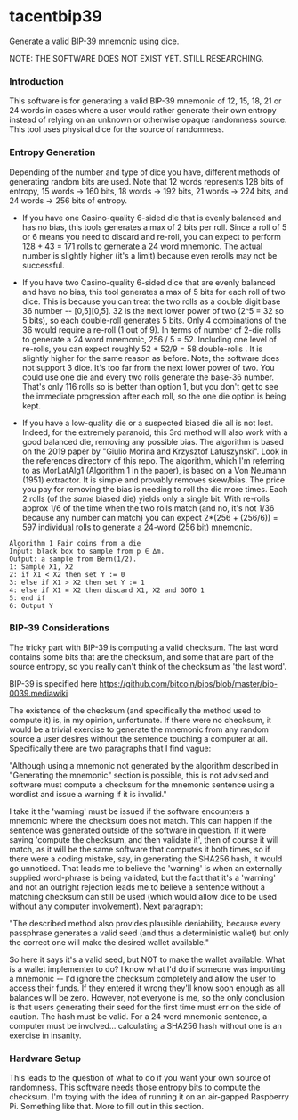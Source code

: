 # tacentbip39
Generate a valid BIP-39 mnemonic using dice.

NOTE: THE SOFTWARE DOES NOT EXIST YET. STILL RESEARCHING.
### Introduction
This software is for generating a valid BIP-39 mnemonic of 12, 15, 18, 21 or 24 words in cases where a user
would rather generate their own entropy instead of relying on an unknown or otherwise opaque randomness source. This tool
uses physical dice for the source of randomness.

### Entropy Generation
Depending of the number and type of dice you have, different methods of generating random bits are used.
Note that 12 words represents 128 bits of entropy, 15 words -> 160 bits, 18 words -> 192 bits, 21 words -> 224 bits, and 24 words -> 256 bits of entropy.

* If you have one Casino-quality 6-sided die that is evenly balanced and has no bias, this tools generates a max of 2 bits
per roll. Since a roll of 5 or 6 means you need to discard and re-roll, you can expect to perform 128 + 43 = 171 rolls to
gernerate a 24 word mnemonic. The actual number is slightly higher (it's a limit) because even rerolls may not be successful.

* If you have two Casino-quality 6-sided dice that are evenly balanced and have no bias, this tool generates a max of 5 bits
for each roll of two dice. This is because you can treat the two rolls as a double digit base 36 number -- [0,5][0,5]. 32 is
the next lower power of two (2^5 = 32 so 5 bits), so each double-roll generates 5 bits. Only 4 combinations of the 36 would require
a re-roll (1 out of 9). In terms of number of 2-die rolls to generate a 24 word mnemonic, 256 / 5 = 52. Including one level of re-rolls, you
can expect roughly 52 + 52/9 = 58 double-rolls . It is slightly higher for the same reason as before. Note, the software does not
support 3 dice. It's too far from the next lower power of two. You could use one die and every two rolls generate the base-36 number.
That's only 116 rolls so is better than option 1, but you don't get to see the immediate progression after each roll, so the one die
option is being kept.

* If you have a low-quality die or a suspected biased die all is not lost. Indeed, for the extremely paranoid, this 3rd method will also
work with a good balanced die, removing any possible bias. The algorithm is based on the 2019 paper by
"Giulio Morina and Krzysztof Latuszynski". Look in the references directory of this repo. The algorithm, which I'm referring
to as MorLatAlg1 (Algorithm 1 in the paper), is based on a Von Neumann (1951) extractor. It is simple and provably removes skew/bias.
The price you pay for removing the bias is needing to roll the die more times. Each 2 rolls (of the _same_ biased die) yields only a single bit.
With re-rolls approx 1/6 of the time when the two rolls match (and no, it's not 1/36 because any number can match) you can expect 2*(256 + (256/6)) = 597 individual rolls to generate a 24-word (256 bit) mnemonic.

```
Algorithm 1 Fair coins from a die
Input: black box to sample from p ∈ ∆m.
Output: a sample from Bern(1/2).
1: Sample X1, X2
2: if X1 < X2 then set Y := 0
3: else if X1 > X2 then set Y := 1
4: else if X1 = X2 then discard X1, X2 and GOTO 1
5: end if
6: Output Y
```

### BIP-39 Considerations
The tricky part with BIP-39 is computing a valid checksum. The last word contains some bits that are the
checksum, and some that are part of the source entropy, so you really can't think of the checksum as 'the last word'.

BIP-39 is specified here https://github.com/bitcoin/bips/blob/master/bip-0039.mediawiki

The existence of the checksum (and specifically the method used to compute it) is, in my opinion, unfortunate.
If there were no checksum, it would be a trivial exercise to generate the mnemonic from any random source a
user desires without the sentence touching a computer at all. Specifically there are two paragraphs that I find
vague:

"Although using a mnemonic not generated by the algorithm described in "Generating the mnemonic" section is possible,
this is not advised and software must compute a checksum for the mnemonic sentence using a wordlist and issue a
warning if it is invalid."

I take it the 'warning' must be issued if the software encounters a mnemonic where the checksum does not match. This
can happen if the sentence was generated outside of the software in question. If it were saying 'compute the
checksum, and then validate it', then of course it will match, as it will be the same software that computes it both
times, so if there were a coding mistake, say, in generating the SHA256 hash, it would go unnoticed. That leads me to
believe the 'warning' is when an externally supplied word-phrase is being validated, but the fact that it's a 'warning' and not an outright rejection leads me to believe a sentence without a matching checksum can still be used (which would allow dice to be used without any computer involvement). Next paragraph:

"The described method also provides plausible deniability, because every passphrase generates a valid seed (and thus
a deterministic wallet) but only the correct one will make the desired wallet available."

So here it says it's a valid seed, but NOT to make the wallet available. What is a wallet implementer to do? I know what I'd do if someone was importing a mnemonic -- I'd ignore the checksum completely and allow the user to access their funds. If
they entered it wrong they'll know soon enough as all balances will be zero. However, not everyone is me, so the only
conclusion is that users generating their seed for the first time must err on the side of caution. The hash must be valid. For a 24 word mnemonic sentence, a computer must be involved... calculating a SHA256 hash without one is an exercise in insanity.

### Hardware Setup
This leads to the question of what to do if you want your own source of randomness. This software needs those entropy
bits to compute the checksum. I'm toying with the idea of running it on an air-gapped Raspberry Pi. Something like that. More to fill out in this section.
